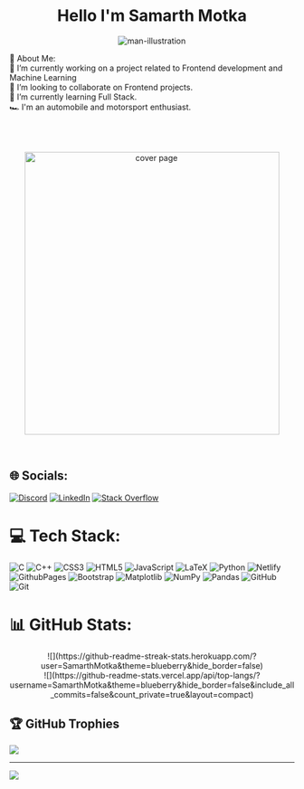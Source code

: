 <h1 align='center'>Hello I'm Samarth Motka </h1>

<p align="center"><img src="https://res.cloudinary.com/da5crwlqh/image/upload/v1720416379/african-american-web-developer-flat-line-black-white-vector-character-editable-outline-half-body-man-working-laptop-simple-cartoon-isolated-spot-illustration-web-graphic-design_151150-17618-removebg-p_v0ia1i.png" alt="man-illustration"></p>
💫 About Me:
<br>
🔭 I’m currently working on a project related to Frontend development and Machine Learning<br>👯 I’m looking to collaborate on Frontend projects.<br>🌱 I’m currently learning Full Stack.<br>🏎️ I'm an automobile and motorsport enthusiast.<br>
<br>
<br>
<br>

<p align="center"><img src="https://res.cloudinary.com/da5crwlqh/image/upload/v1720419357/Cafe_Racer_Style_qz0gbg.jpg" alt="cover page" width='450' height='500' /></p>
</br>

## 🌐 Socials:

[![Discord](https://img.shields.io/badge/Discord-%237289DA.svg?logo=discord&logoColor=white)](https://discord.com/users/752166581366423652) [![LinkedIn](https://img.shields.io/badge/LinkedIn-%230077B5.svg?logo=linkedin&logoColor=white)](https://linkedin.com/in/samarth-motka-4abb221b3/) [![Stack Overflow](https://img.shields.io/badge/-Stackoverflow-FE7A16?logo=stack-overflow&logoColor=white)](https://stackoverflow.com/users/16116202/u-33)

# 💻 Tech Stack:

![C](https://img.shields.io/badge/c-%2300599C.svg?style=for-the-badge&logo=c&logoColor=white) ![C++](https://img.shields.io/badge/c++-%2300599C.svg?style=for-the-badge&logo=c%2B%2B&logoColor=white) ![CSS3](https://img.shields.io/badge/css3-%231572B6.svg?style=for-the-badge&logo=css3&logoColor=white) ![HTML5](https://img.shields.io/badge/html5-%23E34F26.svg?style=for-the-badge&logo=html5&logoColor=white) ![JavaScript](https://img.shields.io/badge/javascript-%23323330.svg?style=for-the-badge&logo=javascript&logoColor=%23F7DF1E) ![LaTeX](https://img.shields.io/badge/latex-%23008080.svg?style=for-the-badge&logo=latex&logoColor=white) ![Python](https://img.shields.io/badge/python-3670A0?style=for-the-badge&logo=python&logoColor=ffdd54) ![Netlify](https://img.shields.io/badge/netlify-%23000000.svg?style=for-the-badge&logo=netlify&logoColor=#00C7B7) ![GithubPages](https://img.shields.io/badge/github%20pages-121013?style=for-the-badge&logo=github&logoColor=white) ![Bootstrap](https://img.shields.io/badge/bootstrap-%238511FA.svg?style=for-the-badge&logo=bootstrap&logoColor=white) ![Matplotlib](https://img.shields.io/badge/Matplotlib-%23ffffff.svg?style=for-the-badge&logo=Matplotlib&logoColor=black) ![NumPy](https://img.shields.io/badge/numpy-%23013243.svg?style=for-the-badge&logo=numpy&logoColor=white) ![Pandas](https://img.shields.io/badge/pandas-%23150458.svg?style=for-the-badge&logo=pandas&logoColor=white) ![GitHub](https://img.shields.io/badge/github-%23121011.svg?style=for-the-badge&logo=github&logoColor=white) ![Git](https://img.shields.io/badge/git-%23F05033.svg?style=for-the-badge&logo=git&logoColor=white)

# 📊 GitHub Stats:

<div align='center'>
![](https://github-readme-streak-stats.herokuapp.com/?user=SamarthMotka&theme=blueberry&hide_border=false)<br/>
![](https://github-readme-stats.vercel.app/api/top-langs/?username=SamarthMotka&theme=blueberry&hide_border=false&include_all_commits=false&count_private=true&layout=compact)

</div>

## 🏆 GitHub Trophies

![](https://github-profile-trophy.vercel.app/?username=SamarthMotka&theme=holi&no-frame=false&no-bg=true&margin-w=4)

---

[![](https://visitcount.itsvg.in/api?id=SamarthMotka&icon=0&color=0)](https://visitcount.itsvg.in)
